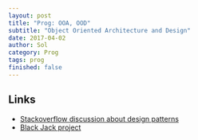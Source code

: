 ```yaml
---
layout: post
title: "Prog: OOA, OOD"
subtitle: "Object Oriented Architecture and Design"
date: 2017-04-02
author: Sol
category: Prog
tags: prog
finished: false
---
```


## Links

* [Stackoverflow discussion about design patterns](https://stackoverflow.com/questions/1100819/how-do-you-design-object-oriented-projects)
* [Black Jack project](http://samyzaf.com/braude/OOP/PROJECTS/blackjack/blackjack.pdf)



